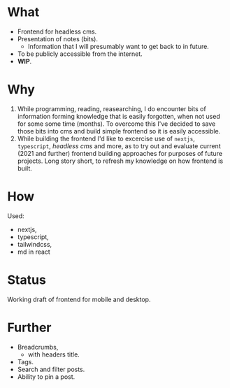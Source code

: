 # What

- Frontend for headless cms.
- Presentation of notes (bits).
  - Information that I will presumably want to get back to in future.
- To be publicly accessible from the internet.
- __WIP__.

# Why

1. While programming, reading, reasearching, I do encounter bits of information forming knowledge that is easily forgotten, when not used for some some time (months). To overcome this I've decided to save those bits into cms and build simple frontend so it is easily accessible.
2. While building the frontend I'd like to excercise use of `nextjs`, `typescript`, _headless cms_ and more, as to try out and evaluate current (2021 and further) frontend building approaches for purposes of future projects. Long story short, to refresh my knowledge on how frontend is built.

# How

Used:
- nextjs,
- typescript,
- tailwindcss,
- md in react

# Status

Working draft of frontend for mobile and desktop.

# Further

- Breadcrumbs,
  - with headers title.
- Tags.
- Search and filter posts.
- Ability to pin a post.
